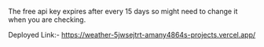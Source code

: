 The free api key expires after every 15 days so might need to change it when you are checking.

Deployed Link:- https://weather-5jwsejtrt-amany4864s-projects.vercel.app/
